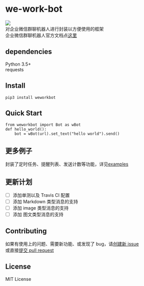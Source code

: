 # we-work-bot 
![](https://img.shields.io/pypi/v/weworkbot?color=blue)  
对企业微信群聊机器人进行封装以方便使用的框架  
企业微信群聊机器人官方文档点[这里](https://work.weixin.qq.com/api/doc#90000/90136/91770)  

## dependencies  
Python 3.5+   
requests

## Install

`pip3 install weworkbot`

## Quick Start

    from weworkbot import Bot as wBot
    def hello_world():
        bot = wBot(url).set_text("hello world").send()
        
## 更多例子

封装了定时任务、提醒列表、发送计数等功能，详见[examples](https://github.com/MakDon/we-work-bot/blob/master/example.py)

## 更新计划

- [ ] 添加单测以及 Travis CI 配置
- [ ] 添加 Markdown 类型消息的支持
- [ ] 添加 image 类型消息的支持
- [ ] 添加 图文类型消息的支持

## Contributing

如果有使用上的问题、需要新功能、或发现了 bug，请[创建新 issue](https://github.com/MakDon/we-work-bot/issues)    
或直接[提交 pull request](https://github.com/MakDon/we-work-bot/pulls)

## License

MIT License
